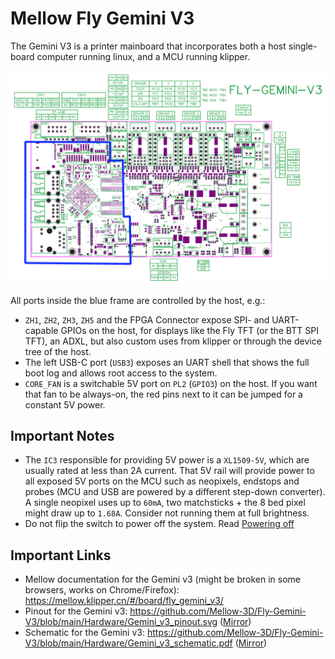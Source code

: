 # Mellow Fly Gemini V3

The Gemini V3 is a printer mainboard that incorporates both a host single-board computer running linux, and a MCU running klipper.

![The pinout of the gemini v3 with the host part highlighted](./Gemini_v3_pinout_host_highlighted.svg)

All ports inside the blue frame are controlled by the host, e.g.:

- `ZH1`, `ZH2`, `ZH3`, `ZH5` and the FPGA Connector expose SPI- and UART-capable GPIOs on the host, for displays like the Fly TFT (or the BTT SPI TFT), an ADXL, but also custom uses from klipper or through the device tree of the host.
- The left USB-C port (`USB3`) exposes an UART shell that shows the full boot log and allows root access to the system.
- `CORE_FAN` is a switchable 5V port on `PL2` (`GPIO3`) on the host. If you want that fan to be always-on, the red pins next to it can be jumped for a constant 5V power.

## Important Notes

- The `IC3` responsible for providing 5V power is a `XL1509-5V`, which are usually rated at less than 2A current. That 5V rail will provide power to all exposed 5V ports on the MCU such as neopixels, endstops and probes (MCU and USB are powered by a different step-down converter). A single neopixel uses up to `60mA`, two matchsticks + the 8 bed pixel might draw up to `1.68A`. Consider not running them at full brightness.
- Do not flip the switch to power off the system. Read [Powering off](./powering_off.md)


## Important Links

- Mellow documentation for the Gemini v3 (might be broken in some browsers, works on Chrome/Firefox):  <https://mellow.klipper.cn/#/board/fly_gemini_v3/>
- Pinout for the Gemini v3: <https://github.com/Mellow-3D/Fly-Gemini-V3/blob/main/Hardware/Gemini_v3_pinout.svg>  ([Mirror](./Gemini_v3_pinout.svg))
- Schematic for the Gemini v3: <https://github.com/Mellow-3D/Fly-Gemini-V3/blob/main/Hardware/Gemini_v3_schematic.pdf> ([Mirror](./Gemini_v3_schematic.pdf))
